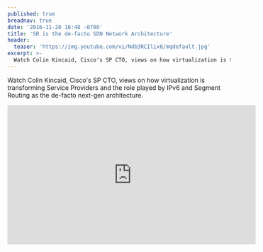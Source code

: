 ```yaml
---
published: true
breadnav: true
date: '2016-11-20 16:48 -0700'
title: 'SR is the de-facto SDN Network Architecture'
header:
  teaser: 'https://img.youtube.com/vi/Ndb3RCIlix8/mqdefault.jpg'
excerpt: >-
  Watch Colin Kincaid, Cisco's SP CTO, views on how virtualization is transforming Service Providers and the role played by IPv6 and Segment Routing as the de-facto next-gen architecture.
---
```

Watch Colin Kincaid, Cisco's SP CTO, views on how virtualization is transforming Service Providers and the role played by IPv6 and Segment Routing as the de-facto next-gen architecture.

<iframe width="560" height="315" src="https://www.youtube.com/embed/Ndb3RCIlix8" frameborder="0" allowfullscreen></iframe>